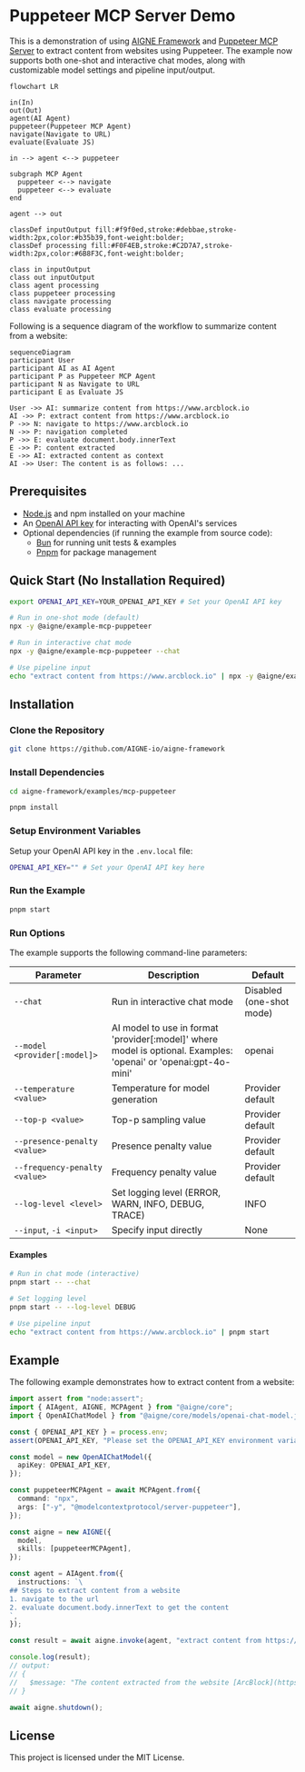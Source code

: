 # Puppeteer MCP Server Demo

This is a demonstration of using [AIGNE Framework](https://github.com/AIGNE-io/aigne-framework) and [Puppeteer MCP Server](https://github.com/modelcontextprotocol/servers/tree/8bd41eb0b3cf48aea0d1fe5b6c7029736092dcb1/src/puppeteer) to extract content from websites using Puppeteer. The example now supports both one-shot and interactive chat modes, along with customizable model settings and pipeline input/output.

```mermaid
flowchart LR

in(In)
out(Out)
agent(AI Agent)
puppeteer(Puppeteer MCP Agent)
navigate(Navigate to URL)
evaluate(Evaluate JS)

in --> agent <--> puppeteer

subgraph MCP Agent
  puppeteer <--> navigate
  puppeteer <--> evaluate
end

agent --> out

classDef inputOutput fill:#f9f0ed,stroke:#debbae,stroke-width:2px,color:#b35b39,font-weight:bolder;
classDef processing fill:#F0F4EB,stroke:#C2D7A7,stroke-width:2px,color:#6B8F3C,font-weight:bolder;

class in inputOutput
class out inputOutput
class agent processing
class puppeteer processing
class navigate processing
class evaluate processing
```

Following is a sequence diagram of the workflow to summarize content from a website:


```mermaid
sequenceDiagram
participant User
participant AI as AI Agent
participant P as Puppeteer MCP Agent
participant N as Navigate to URL
participant E as Evaluate JS

User ->> AI: summarize content from https://www.arcblock.io
AI ->> P: extract content from https://www.arcblock.io
P ->> N: navigate to https://www.arcblock.io
N ->> P: navigation completed
P ->> E: evaluate document.body.innerText
E ->> P: content extracted
E ->> AI: extracted content as context
AI ->> User: The content is as follows: ...
```

## Prerequisites

- [Node.js](https://nodejs.org) and npm installed on your machine
- An [OpenAI API key](https://platform.openai.com/api-keys) for interacting with OpenAI's services
- Optional dependencies (if running the example from source code):
  - [Bun](https://bun.sh) for running unit tests & examples
  - [Pnpm](https://pnpm.io) for package management

## Quick Start (No Installation Required)

```bash
export OPENAI_API_KEY=YOUR_OPENAI_API_KEY # Set your OpenAI API key

# Run in one-shot mode (default)
npx -y @aigne/example-mcp-puppeteer

# Run in interactive chat mode
npx -y @aigne/example-mcp-puppeteer --chat

# Use pipeline input
echo "extract content from https://www.arcblock.io" | npx -y @aigne/example-mcp-puppeteer
```

## Installation

### Clone the Repository

```bash
git clone https://github.com/AIGNE-io/aigne-framework
```

### Install Dependencies

```bash
cd aigne-framework/examples/mcp-puppeteer

pnpm install
```

### Setup Environment Variables

Setup your OpenAI API key in the `.env.local` file:

```bash
OPENAI_API_KEY="" # Set your OpenAI API key here
```

### Run the Example

```bash
pnpm start
```

### Run Options

The example supports the following command-line parameters:

| Parameter | Description | Default |
|-----------|-------------|---------|
| `--chat` | Run in interactive chat mode | Disabled (one-shot mode) |
| `--model <provider[:model]>` | AI model to use in format 'provider[:model]' where model is optional. Examples: 'openai' or 'openai:gpt-4o-mini' | openai |
| `--temperature <value>` | Temperature for model generation | Provider default |
| `--top-p <value>` | Top-p sampling value | Provider default |
| `--presence-penalty <value>` | Presence penalty value | Provider default |
| `--frequency-penalty <value>` | Frequency penalty value | Provider default |
| `--log-level <level>` | Set logging level (ERROR, WARN, INFO, DEBUG, TRACE) | INFO |
| `--input`, `-i <input>` | Specify input directly | None |

#### Examples

```bash
# Run in chat mode (interactive)
pnpm start -- --chat

# Set logging level
pnpm start -- --log-level DEBUG

# Use pipeline input
echo "extract content from https://www.arcblock.io" | pnpm start
```

## Example

The following example demonstrates how to extract content from a website:

```typescript
import assert from "node:assert";
import { AIAgent, AIGNE, MCPAgent } from "@aigne/core";
import { OpenAIChatModel } from "@aigne/core/models/openai-chat-model.js";

const { OPENAI_API_KEY } = process.env;
assert(OPENAI_API_KEY, "Please set the OPENAI_API_KEY environment variable");

const model = new OpenAIChatModel({
  apiKey: OPENAI_API_KEY,
});

const puppeteerMCPAgent = await MCPAgent.from({
  command: "npx",
  args: ["-y", "@modelcontextprotocol/server-puppeteer"],
});

const aigne = new AIGNE({
  model,
  skills: [puppeteerMCPAgent],
});

const agent = AIAgent.from({
  instructions: `\
## Steps to extract content from a website
1. navigate to the url
2. evaluate document.body.innerText to get the content
`,
});

const result = await aigne.invoke(agent, "extract content from https://www.arcblock.io");

console.log(result);
// output:
// {
//   $message: "The content extracted from the website [ArcBlock](https://www.arcblock.io) is as follows:\n\n---\n\n**Redefining Software Architect and Ecosystems**\n\nA total solution for building decentralized applications ...",
// }

await aigne.shutdown();
```

## License

This project is licensed under the MIT License.
